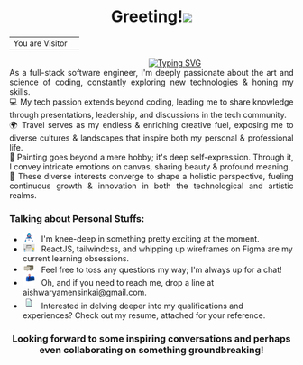 <h1 align="center">Greeting!<img src="https://media.giphy.com/media/hvRJCLFzcasrR4ia7z/giphy.gif" width="40"></h1>

<div align="center">
  <table>
    <tr>
      <td>You are Visitor</td>
      <td><img src="https://profile-counter.glitch.me/aishwaryamensinkai/count.svg" alt="" /></td>
    </tr>
  </table>
</div>

<div align="center">
  &nbsp;&nbsp;&nbsp;&nbsp;&nbsp;&nbsp;&nbsp;&nbsp;&nbsp;&nbsp;&nbsp;&nbsp;&nbsp;&nbsp;&nbsp;&nbsp;&nbsp;&nbsp;&nbsp;&nbsp;
  <a href="https://git.io/typing-svg"><img src="https://readme-typing-svg.demolab.com?font=Fira+Code&pause=1000&random=true&width=435&lines=I'm+Aishwarya+Girish+Mensinkai" alt="Typing SVG" /></a>
</div>

<p style="margin-bottom: 0px !important; margin-top: 0px !important; text-align: justify !important;">
  As a full-stack software engineer, I'm deeply passionate about the art and science of coding, constantly exploring new technologies & honing my skills.
  <br/>
</p>


<p style="margin-bottom: 0px !important; margin-top: 0px !important; text-align: justify !important;">
  💻 My tech passion extends beyond coding, leading me to share knowledge through presentations, leadership, and discussions in the tech community.
  <br/>
  🌍 Travel serves as my endless & enriching creative fuel, exposing me to diverse cultures & landscapes that inspire both my personal & professional life.
  <br/>
  🎨 Painting goes beyond a mere hobby; it's deep self-expression. Through it, I convey intricate emotions on canvas, sharing beauty & profound meaning.
  <br/>
  🌟 These diverse interests converge to shape a holistic perspective, fueling continuous growth & innovation in both the technological and artistic realms.
</p>


<h3>
  Talking about Personal Stuffs:
</h3>

<ul>
  <li>
    <img src="https://github.com/aishwaryamensinkai/aishwaryamensinkai/blob/main/assets/developer.gif?raw=true" width="21" />&nbsp;&nbsp;
    I'm knee-deep in something pretty exciting at the moment.
  </li>
  <li>
    <img src="https://github.com/aishwaryamensinkai/aishwaryamensinkai/blob/main/assets/lightning.gif?raw=true" width="21" />&nbsp;&nbsp;
    ReactJS, tailwindcss, and whipping up wireframes on Figma are my current learning obsessions.
  </li>
  <li>
    <img src="https://github.com/aishwaryamensinkai/aishwaryamensinkai/blob/main/assets/message.gif?raw=true" width="21" />&nbsp;&nbsp;
    Feel free to toss any questions my way; I'm always up for a chat!
  </li>
  <li>
    <img src="https://github.com/aishwaryamensinkai/aishwaryamensinkai/blob/main/assets/letterbox.gif?raw=true" width="21" />&nbsp;&nbsp;
    Oh, and if you need to reach me, drop a line at aishwaryamensinkai@gmail.com.
  </li>
  <li>
    <img src="https://github.com/aishwaryamensinkai/aishwaryamensinkai/blob/main/assets/doc.gif?raw=true" width="21" />&nbsp;&nbsp;
    Interested in delving deeper into my qualifications and experiences? Check out my resume, attached for your reference.
  </li>
</ul>

<h3 align="center">
  <b>
    Looking forward to some inspiring conversations and perhaps even collaborating on something groundbreaking!
  </b>
</h3>
